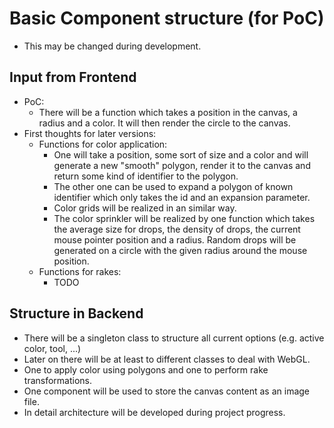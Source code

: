 # Basic Component structure (for PoC)

- This may be changed during development.

## Input from Frontend

- PoC:
  - There will be a function which takes a position in the canvas, a radius and a color. It will then render the circle to the canvas.
- First thoughts for later versions:
  - Functions for color application:
    - One will take a position, some sort of size and a color and will generate a new "smooth" polygon, render it to the canvas and return some kind of identifier to the polygon.
    - The other one can be used to expand a polygon of known identifier which only takes the id and an expansion parameter.
    - Color grids will be realized in an similar way.
    - The color sprinkler will be realized by one function which takes the average size for drops, the density of drops, the current mouse pointer position and a radius. Random drops will be generated on a circle with the given radius around the mouse position.
  - Functions for rakes:
    - TODO

## Structure in Backend

- There will be a singleton class to structure all current options (e.g. active color, tool, ...)
- Later on there will be at least to different classes to deal with WebGL.
- One to apply color using polygons and one to perform rake transformations.
- One component will be used to store the canvas content as an image file.
- In detail architecture will be developed during project progress.
